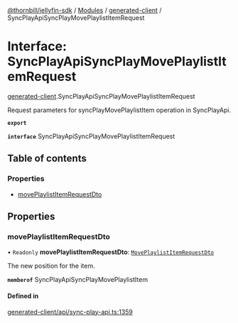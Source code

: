 [@thornbill/jellyfin-sdk](../README.md) / [Modules](../modules.md) / [generated-client](../modules/generated_client.md) / SyncPlayApiSyncPlayMovePlaylistItemRequest

# Interface: SyncPlayApiSyncPlayMovePlaylistItemRequest

[generated-client](../modules/generated_client.md).SyncPlayApiSyncPlayMovePlaylistItemRequest

Request parameters for syncPlayMovePlaylistItem operation in SyncPlayApi.

**`export`**

**`interface`** SyncPlayApiSyncPlayMovePlaylistItemRequest

## Table of contents

### Properties

- [movePlaylistItemRequestDto](generated_client.SyncPlayApiSyncPlayMovePlaylistItemRequest.md#moveplaylistitemrequestdto)

## Properties

### movePlaylistItemRequestDto

• `Readonly` **movePlaylistItemRequestDto**: [`MovePlaylistItemRequestDto`](generated_client.MovePlaylistItemRequestDto.md)

The new position for the item.

**`memberof`** SyncPlayApiSyncPlayMovePlaylistItem

#### Defined in

[generated-client/api/sync-play-api.ts:1359](https://github.com/thornbill/jellyfin-sdk-typescript/blob/c68c853/src/generated-client/api/sync-play-api.ts#L1359)
